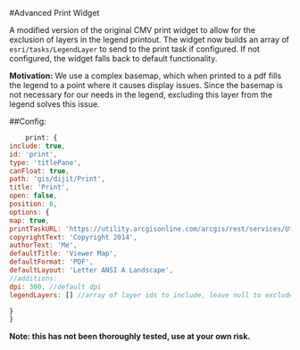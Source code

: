 #Advanced Print Widget

A modified version of the original CMV print widget to allow for the exclusion of layers in the legend printout. The 
widget now builds an array of `esri/tasks/LegendLayer` to send to the print task if configured. If not configured, the widget
falls back to default functionality.

**Motivation:**
We use a complex basemap, which when printed to a pdf fills the legend to a point where it causes display issues. 
Since the basemap is not necessary for our needs in the legend, excluding this layer from the legend solves this issue.

##Config:
```JavaScript
	print: {
include: true,
id: 'print',
type: 'titlePane',
canFloat: true,
path: 'gis/dijit/Print',
title: 'Print',
open: false,
position: 6,
options: {
map: true,
printTaskURL: 'https://utility.arcgisonline.com/arcgis/rest/services/Utilities/PrintingTools/GPServer/Export%20Web%20Map%20Task',
copyrightText: 'Copyright 2014',
authorText: 'Me',
defaultTitle: 'Viewer Map',
defaultFormat: 'PDF',
defaultLayout: 'Letter ANSI A Landscape',
//additions:
dpi: 300, //default dpi
legendLayers: [] //array of layer ids to include, leave null to exclude

}
}
```

**Note: this has not been thoroughly tested, use at your own risk.**
